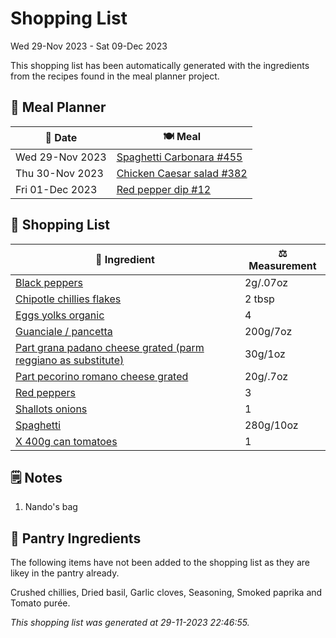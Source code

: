 # Shopping List

Wed 29-Nov 2023 - Sat 09-Dec 2023

This shopping list has been automatically generated with the ingredients from the recipes found in the meal planner project.

## 📅 Meal Planner

|📅 Date| 🍽️ Meal|
|----|----|
|Wed 29-Nov 2023|[Spaghetti Carbonara #455](https://github.com/jcallaghan/The-Cookbook/issues/455)|
|Thu 30-Nov 2023|[Chicken Caesar salad #382](https://github.com/jcallaghan/The-Cookbook/issues/382)|
|Fri 01-Dec 2023|[Red pepper dip #12](https://github.com/jcallaghan/The-Cookbook/issues/12)|

## 🛒 Shopping List

| 🍌 Ingredient| ⚖️ Measurement|
|----------|-----------|
|[Black peppers](https://www.sainsburys.co.uk/gol-ui/SearchResults/Black%20peppers)|2g/.07oz|
|[Chipotle chillies flakes](https://www.sainsburys.co.uk/gol-ui/SearchResults/Chipotle%20chillies%20flakes)|2 tbsp|
|[Eggs yolks organic](https://www.sainsburys.co.uk/gol-ui/SearchResults/Eggs%20yolks%20organic)|4|
|[Guanciale / pancetta](https://www.sainsburys.co.uk/gol-ui/SearchResults/Guanciale%20/%20pancetta)|200g/7oz|
|[Part grana padano cheese grated (parm reggiano as substitute)](https://www.sainsburys.co.uk/gol-ui/SearchResults/Part%20grana%20padano%20cheese%20grated%20(parm%20reggiano%20as%20substitute))|30g/1oz|
|[Part pecorino romano cheese grated](https://www.sainsburys.co.uk/gol-ui/SearchResults/Part%20pecorino%20romano%20cheese%20grated)|20g/.7oz|
|[Red peppers](https://www.sainsburys.co.uk/gol-ui/SearchResults/Red%20peppers)|3|
|[Shallots onions](https://www.sainsburys.co.uk/gol-ui/SearchResults/Shallots%20onions)|1|
|[Spaghetti](https://www.sainsburys.co.uk/gol-ui/SearchResults/Spaghetti)|280g/10oz|
|[X 400g can tomatoes](https://www.sainsburys.co.uk/gol-ui/SearchResults/X%20400g%20can%20tomatoes)|1|

## 🗒️ Notes

1. Nando's bag

## 🏪 Pantry Ingredients

The following items have not been added to the shopping list as they are likey in the pantry already.

Crushed chillies, Dried basil, Garlic cloves, Seasoning, Smoked paprika and Tomato purée.


_This shopping list was generated at 29-11-2023 22:46:55._